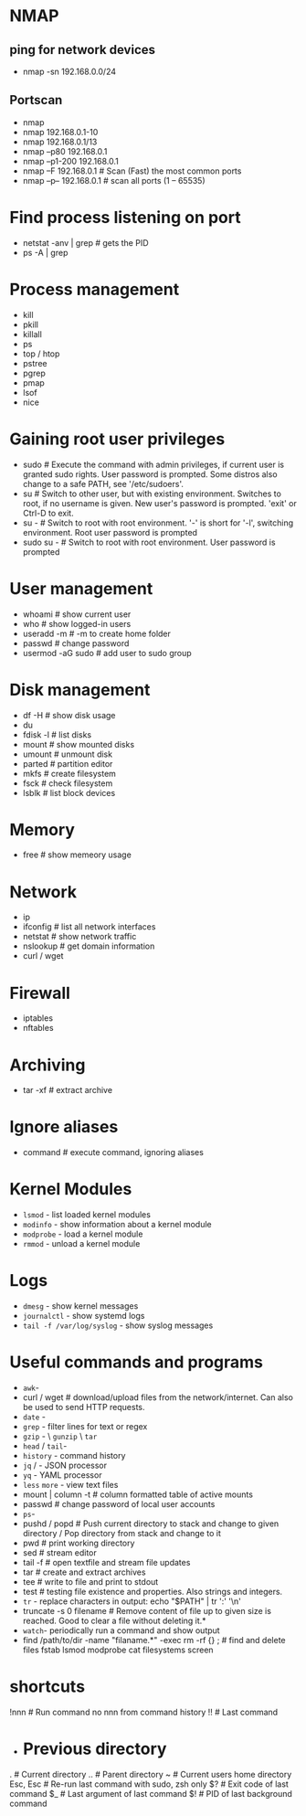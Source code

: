 # NMAP
## ping for network devices
- nmap -sn 192.168.0.0/24

## Portscan
- nmap <url>
- nmap 192.168.0.1-10
- nmap 192.168.0.1/13
- nmap –p80 192.168.0.1
- nmap –p1-200 192.168.0.1
- nmap –F 192.168.0.1  # Scan (Fast) the most common ports
- nmap –p– 192.168.0.1  # scan all ports (1 – 65535)

# Find process listening on port
- netstat -anv | grep <port>  # gets the PID
- ps -A | grep <pid>

# Process management
- kill <pid>
- pkill <pname>
- killall
- ps
- top / htop
- pstree
- pgrep
- pmap
- lsof
- nice

# Gaining root user privileges
- sudo <command>  # Execute the command with admin privileges, if current user is granted sudo rights. User password is prompted. Some distros also change to a safe PATH, see '/etc/sudoers'.
- su <username>  # Switch to other user, but with existing environment. Switches to root, if no username is given. New user's password is prompted. 'exit' or Ctrl-D to exit.
- su -  # Switch to root with root environment. '-' is short for '-l', switching environment. Root user password is prompted
- sudo su -  # Switch to root with root environment. User password is prompted

# User management
- whoami  # show current user
- who  # show logged-in users
- useradd -m <username>  # -m to create home folder
- passwd <username> # change password
- usermod -aG sudo <username>  # add user to sudo group

# Disk management
- df -H  # show disk usage
- du
- fdisk -l  # list disks
- mount  # show mounted disks
- umount  # unmount disk
- parted  # partition editor
- mkfs  # create filesystem
- fsck  # check filesystem
- lsblk  # list block devices

# Memory
- free  # show memeory usage

# Network
- ip
- ifconfig  # list all network interfaces
- netstat  # show network traffic
- nslookup <domain>  # get domain information
- curl / wget

# Firewall
- iptables
- nftables

# Archiving
- tar -xf <file>  # extract archive

# Ignore aliases
- command <command>  # execute command, ignoring aliases

# Kernel Modules
* `lsmod` - list loaded kernel modules
* `modinfo` - show information about a kernel module
* `modprobe` - load a kernel module
* `rmmod` - unload a kernel module

# Logs
* `dmesg` - show kernel messages
* `journalctl` - show systemd logs
* `tail -f /var/log/syslog` - show syslog messages

# Useful commands and programs
* `awk`- 
* curl / wget  # download/upload files from the network/internet. Can also be used to send HTTP requests. 
* `date` - 
* `grep` - filter lines for text or regex
* `gzip` -  \ `gunzip` \ `tar`
* `head` / `tail`- 
* `history` - command history
* `jq` /  - JSON processor
* `yq` - YAML processor
* `less` `more` - view text files
* mount | column -t  # column formatted table of active mounts
* passwd  # change password of local user accounts
* `ps`- 
* pushd / popd  # Push current directory to stack and change to given directory / Pop directory from stack and change to it
* pwd  # print working directory
* sed  # stream editor
* tail -f  # open textfile and stream file updates
* tar  # create and extract archives
* tee  # write to file and print to stdout
* test  # testing file existence and properties. Also strings and integers.
* `tr` - replace characters in output: echo "$PATH" | tr ':' '\n'
* truncate -s 0 filename  # Remove content of file up to given size is reached. Good to clear a file without deleting it.* 
* `watch`- periodically run a command and show output
* find /path/to/dir -name "filaname.*" -exec rm -rf {} \;  # find and delete files
fstab
lsmod
modprobe
cat filesystems
screen

# shortcuts
!nnn  # Run command no nnn from command history
!!  # Last command
-  # Previous directory
.  # Current directory
..  # Parent directory
~  # Current users home directory
Esc, Esc  # Re-run last command with sudo, zsh only
$?  # Exit code of last command
$_  # Last argument of last command
$!  # PID of last background command